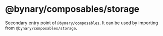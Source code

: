 # @bynary/composables/storage

Secondary entry point of `@bynary/composables`. It can be used by importing from `@bynary/composables/storage`.
